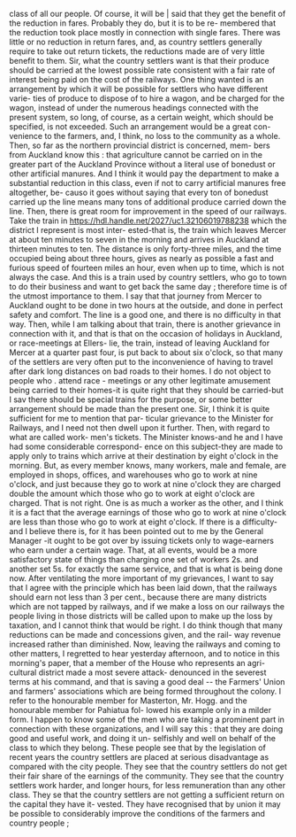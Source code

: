 class of all our people. Of course, it will be | said that they get the benefit of the reduction in fares. Probably they do, but it is to be re- membered that the reduction took place mostly in connection with single fares. There was little or no reduction in return fares, and, as country settlers generally require to take out return tickets, the reductions made are of very little benefit to them. Sir, what the country settlers want is that their produce should be carried at the lowest possible rate consistent with a fair rate of interest being paid on the cost of the railways. One thing wanted is an arrangement by which it will be possible for settlers who have different varie- ties of produce to dispose of to hire a wagon, and be charged for the wagon, instead of under the numerous headings connected with the present system, so long, of course, as a certain weight, which should be specified, is not exceeded. Such an arrangement would be a great con- venience to the farmers, and, I think, no loss to the community as a whole. Then, so far as the northern provincial district is concerned, mem- bers from Auckland know this : that agriculture cannot be carried on in the greater part of the Auckland Province without a literal use of bonedust or other artificial manures. And I think it would pay the department to make a substantial reduction in this class, even if not to carry artificial manures free altogether, be- causo it goes without saying that every ton of bonedust carried up the line means many tons of additional produce carried down the line. Then, there is great room for improvement in the speed of our railways. Take the train in https://hdl.handle.net/2027/uc1.32106019788238 which the district I represent is most inter- ested-that is, the train which leaves Mercer at about ten minutes to seven in the morning and arrives in Auckland at thirteen minutes to ten. The distance is only forty-three miles, and the time occupied being about three hours, gives as nearly as possible a fast and furious speed of fourteen miles an hour, even when up to time, which is not always the case. And this is a train used by country settlers, who go to town to do their business and want to get back the same day ; therefore time is of the utmost importance to them. I say that that journey from Mercer to Auckland ought to be done in two hours at the outside, and done in perfect safety and comfort. The line is a good one, and there is no difficulty in that way. Then, while I am talking about that train, there is another grievance in connection with it, and that is that on the occasion of holidays in Auckland, or race-meetings at Ellers- lie, the train, instead of leaving Auckland for Mercer at a quarter past four, is put back to about six o'clock, so that many of the settlers are very often put to the inconvenience of having to travel after dark long distances on bad roads to their homes. I do not object to people who . attend race - meetings or any other legitimate amusement being carried to their homes-it is quite right that they should be carried-but I sav there should be special trains for the purpose, or some better arrangement should be made than the present one. Sir, I think it is quite sufficient for me to mention that par- ticular grievance to the Minister for Railways, and I need not then dwell upon it further. Then, with regard to what are called work- men's tickets. The Minister knows-and he and I have had some considerable correspond- ence on this subject-they are made to apply only to trains which arrive at their destination by eight o'clock in the morning. But, as every member knows, many workers, male and female, are employed in shops, offices, and warehouses who go to work at nine o'clock, and just because they go to work at nine o'clock they are charged double the amount which those who go to work at eight o'clock are charged. That is not right. One is as much a worker as the other, and I think it is a fact that the average earnings of those who go to work at nine o'clock are less than those who go to work at eight o'clock. If there is a difficulty- and I believe there is, for it has been pointed out to me by the General Manager -it ought to be got over by issuing tickets only to wage-earners who earn under a certain wage. That, at all events, would be a more satisfactory state of things than charging one set of workers 2s. and another set 5s. for exactly the same service, and that is what is being done now. After ventilating the more important of my grievances, I want to say that I agree with the principle which has been laid down, that the railways should earn not less than 3 per cent., because there are many districts which are not tapped by railways, and if we make a loss on our railways the people living in those districts will be called upon to make up the loss by taxation, and I cannot think that would be right. I do think though that many reductions can be made and concessions given, and the rail- way revenue increased rather than diminished. Now, leaving the railways and coming to other matters, I regretted to hear yesterday afternoon, and to notice in this morning's paper, that a member of the House who represents an agri- cultural district made a most severe attack- denounced in the severest terms at his command, and that is saving a good deal -- the Farmers' Union and farmers' associations which are being formed throughout the colony. I refer to the honourable member for Masterton, Mr. Hogg. and the honourable member for Pahiatua fol- lowed his example only in a milder form. I happen to know some of the men who are taking a prominent part in connection with these organizations, and I will say this : that they are doing good and useful work, and doing it un- selfishly and well on behalf of the class to which they belong. These people see that by the legislation of recent years the country settlers are placed at serious disadvantage as compared with the city people. They see that the country settlers do not get their fair share of the earnings of the community. They see that the country settlers work harder, and longer hours, for less remuneration than any other class. They se that the country settlers are not getting a sufficient return on the capital they have it- vested. They have recognised that by union it may be possible to considerably improve the conditions of the farmers and country people ; 